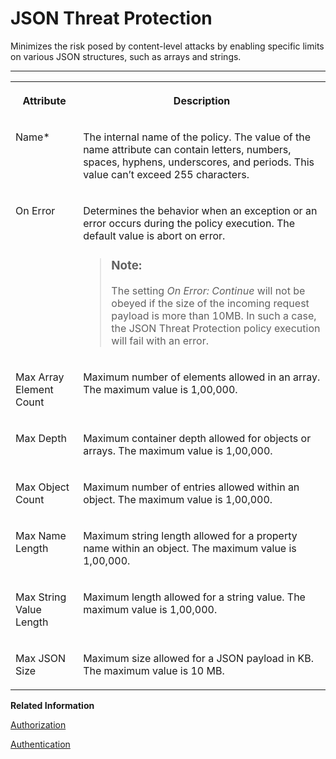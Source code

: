 <!-- loioc4991a6c68454851a7edd65d178963f2 -->

# JSON Threat Protection

Minimizes the risk posed by content-level attacks by enabling specific limits on various JSON structures, such as arrays and strings.

****


<table>
<tr>
<th valign="top">

Attribute



</th>
<th valign="top">

Description



</th>
</tr>
<tr>
<td valign="top">

Name\*



</td>
<td valign="top">

The internal name of the policy. The value of the name attribute can contain letters, numbers, spaces, hyphens, underscores, and periods. This value can’t exceed 255 characters.



</td>
</tr>
<tr>
<td valign="top">

On Error



</td>
<td valign="top">

Determines the behavior when an exception or an error occurs during the policy execution. The default value is abort on error.

> ### Note:  
> The setting *On Error: Continue* will not be obeyed if the size of the incoming request payload is more than 10MB. In such a case, the JSON Threat Protection policy execution will fail with an error.



</td>
</tr>
<tr>
<td valign="top">

Max Array Element Count



</td>
<td valign="top">

Maximum number of elements allowed in an array. The maximum value is 1,00,000.



</td>
</tr>
<tr>
<td valign="top">

Max Depth



</td>
<td valign="top">

Maximum container depth allowed for objects or arrays. The maximum value is 1,00,000.



</td>
</tr>
<tr>
<td valign="top">

Max Object Count



</td>
<td valign="top">

Maximum number of entries allowed within an object. The maximum value is 1,00,000.



</td>
</tr>
<tr>
<td valign="top">

Max Name Length



</td>
<td valign="top">

Maximum string length allowed for a property name within an object. The maximum value is 1,00,000.



</td>
</tr>
<tr>
<td valign="top">

Max String Value Length



</td>
<td valign="top">

Maximum length allowed for a string value. The maximum value is 1,00,000.



</td>
</tr>
<tr>
<td valign="top">

Max JSON Size



</td>
<td valign="top">

Maximum size allowed for a JSON payload in KB. The maximum value is 10 MB.



</td>
</tr>
</table>

**Related Information**  


[Authorization](authorization-6658409.md "This policy evaluates whether a user should be permitted to access a protected API.")

[Authentication](authentication-fa6eec4.md "Different API Proxies may have various authentication mechanisms. The authentication mechanisms that are currently supported are Basic authentication, Client Certificate, and oAuth.")

